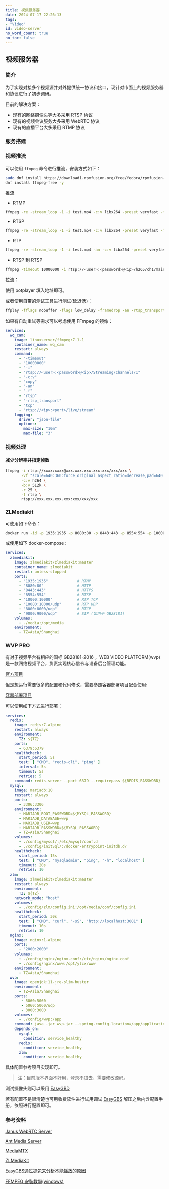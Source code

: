 ```yaml
---
title: 视频服务器
date: 2024-07-17 22:26:13
tags:
- "Video"
id: video-server
no_word_count: true
no_toc: false
---
```


## 视频服务器

### 简介

为了实现对接多个视频源并对外提供统一协议和接口，现针对市面上的视频服务器和协议进行了初步调研。

目前的解决方案：

- 现有的网络摄像头等大多采用 RTSP 协议
- 现有的视频会议服务大多采用 WebRTC 协议
- 现有的直播平台大多采用 RTMP 协议

### 服务搭建

### 视频推流

可以使用 `ffmpeg` 命令进行推流，安装方式如下：

```bash
sudo dnf install https://download1.rpmfusion.org/free/fedora/rpmfusion-free-release-$(rpm -E %fedora).noarch.rpm
dnf install ffmpeg-free -y
```

推流

- RTMP

```bash
ffmpeg -re -stream_loop -1 -i test.mp4 -c:v libx264 -preset veryfast -maxrate 3000k -bufsize 6000k -f flv rtmp://<host>:<port>/live/stream
```

- RTSP

```bash
ffmpeg -re -stream_loop -1 -i test.mp4 -c:v libx264 -preset veryfast -maxrate 3000k -bufsize 6000k -c:a aac -b:a 128k -rtsp_transport tcp -f rtsp rtsp://<host>:<port>/live/stream
```

- RTP

```bash
ffmpeg -re -stream_loop -1 -i test.mp4 -an -c:v libx264 -preset veryfast -maxrate 3000k -bufsize 6000k -c:a aac -b:a 128k -f rtp rtp://<host>:<port>/live/stream
```

- RTSP 到 RTSP

```bash
ffmpeg -timeout 10000000 -i rtsp://<user>:<password>@<ip>/h265/ch1/main/av_stream -c:v copy -an -f rtsp -rtsp_transport tcp rtsp://<ip>:<port>/live/stream
```

拉流：

使用 potplayer 填入地址即可。

或者使用自带的测试工具进行测试(延迟低)：

```bash
ffplay -fflags nobuffer -flags low_delay -framedrop -an -rtsp_transport tcp rtsp://<ip>:<port>/live/stream
```

如果有自动重试等需求可以考虑使用 FFmpeg 的镜像：

```yaml
services:
  wq_cam:
    image: linuxserver/ffmpeg:7.1.1
    container_name: wq_cam
    restart: always
    command:
      - "-timeout"
      - "10000000"
      - "-i"
      - "rtsp://<user>:<password>@<ip>/Streaming/Channels/1"
      - "-c:v"
      - "copy"
      - "-an"
      - "-f"
      - "rtsp"
      - "-rtsp_transport"
      - "tcp"
      - "rtsp://<ip>:<port>/live/stream"
    logging:
      driver: "json-file"
      options:
        max-size: "10m"
        max-file: "3"
```

### 视频处理

#### 减少分辨率并指定帧数

```bash
ffmpeg -i rtsp://xxxx:xxxx@xxx.xxx.xxx.xxx:xxx/xxx/xxx \
       -vf "scale=640:360:force_original_aspect_ratio=decrease,pad=640:360:(ow-iw)/2:(oh-ih)/2" \
       -c:v h264 \
       -b:v 512k \
       -r 25 \
       -f rtsp \
       rtsp://xxx.xxx.xxx.xxx:xxx/xxx/xxx
```

### ZLMediakit

可使用如下命令：

```bash
docker run -id -p 1935:1935 -p 8080:80 -p 8443:443 -p 8554:554 -p 10000:10000 -p 10000:10000/udp -p 8000:8000/udp -p 9000:9000/udp zlmediakit/zlmediakit:master
```

或使用如下 docker-compose :

```yaml
services:
  zlmediakit:
    image: zlmediakit/zlmediakit:master
    container_name: zlmediakit
    restart: unless-stopped
    ports:
      - "1935:1935"             # RTMP
      - "8080:80"               # HTTP
      - "8443:443"              # HTTPS
      - "8554:554"              # RTSP
      - "10000:10000"           # RTP TCP
      - "10000:10000/udp"       # RTP UDP
      - "8000:8000/udp"         # RTCP
      - "9000:9000/udp"         # SIP (如用于 GB28181)
    volumes:
      - ./media:/opt/media
    environment:
      - TZ=Asia/Shanghai
```

### WVP PRO

有对于视频平台有相应的国标 GB28181-2016 ，WEB VIDEO PLATFORM(wvp) 是一款网络视频平台，负责实现核心信令与设备后台管理功能。

[官方项目](https://github.com/648540858/wvp-GB28181-pro)

但是想运行需要很多的配置和代码修改，需要参照容器部署项目配合使用:

[容器部署项目](https://github.com/SaltFish001/wvp_pro_compose)

可以使用如下方式进行部署：

```yaml
services:
  redis:
    image: redis:7-alpine
    restart: always
    environment:
      TZ: ${TZ}
    ports:
      - 6379:6379
    healthcheck:
      start_period: 5s
      test: [ "CMD", "redis-cli", "ping" ]
      interval: 5s
      timeout: 5s
      retries: 5
    command: redis-server --port 6379 --requirepass ${REDIS_PASSWORD}  --appendonly yes
  mysql:
    image: mariadb:10
    restart: always
    ports:
      - 3306:3306
    environment:
      - MARIADB_ROOT_PASSWORD=${MYSQL_PASSWORD}
      - MARIADB_DATABASE=wvp
      - MARIADB_USER=wvp
      - MARIADB_PASSWORD=${MYSQL_PASSWORD}
      - TZ=Asia/Shanghai
    volumes:
      - ./config/mysql/:/etc/mysql/conf.d
      - ./config/initSql/:/docker-entrypoint-initdb.d/
    healthcheck:
      start_period: 15s
      test: [ "CMD", "mysqladmin", "ping", "-h", "localhost" ]
      timeout: 20s
      retries: 10
  zlm:
    image: zlmediakit/zlmediakit:master
    restart: always
    environment:
      TZ: ${TZ}
    network_mode: "host"
    volumes:
      - ./config/zlm/config.ini:/opt/media/conf/config.ini
    healthcheck:
      start_period: 30s
      test: [ "CMD", "curl", "-sS", "http://localhost:3001" ]
      timeout: 10s
      retries: 10
  nginx:
    image: nginx:1-alpine
    ports:
      - "2000:2000"
    volumes:
      - ./config/nginx/nginx.conf:/etc/nginx/nginx.conf
      - ./config/nginx/www:/opt/ylcx/www
    environment:
      - TZ=Asia/Shanghai
  wvp:
    image: openjdk:11-jre-slim-buster
    environment:
      - TZ=Asia/Shanghai
    ports:
       - 5060:5060
       - 5060:5060/udp
       - 3000:3000
    volumes:
      - ./config/wvp:/app
    command: java -jar wvp.jar --spring.config.location=/app/application.yaml
    depends_on:
      mysql:
        condition: service_healthy
      redis:
        condition: service_healthy
      zlm:
        condition: service_healthy
```

具体配置参考项目实现即可。

> 注：目前版本界面不好用，登录不进去，需要修改源码。

测试摄像头则可以采用 [EasyGBD](https://github.com/EasyDarwin/EasyGBD)

若有配置不是很清楚也可用收费软件进行试用调试 [EasyGBS](https://www.tsingsee.com/download) 解压之后内含配置手册，依照进行配置即可。

### 参考资料

[Janus WebRTC Server](https://janus.conf.meetecho.com/)

[Ant Media Server](https://github.com/ant-media/Ant-Media-Server)

[MediaMTX](https://github.com/bluenviron/mediamtx)

[ZLMediaKit](https://github.com/ZLMediaKit/ZLMediaKit)

[EasyGBS通过抓包来分析不能播放的原因](https://www.bilibili.com/video/BV1x54y1e7A5)

[FFMPEG 安裝教學(windows)](https://vocus.cc/article/64701a2cfd897800014daed0)
